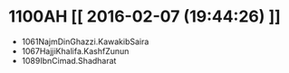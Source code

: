 # 1100AH [[ 2016-02-07 (19:44:26) ]]

* 1061NajmDinGhazzi.KawakibSaira
* 1067HajjiKhalifa.KashfZunun
* 1089IbnCimad.Shadharat
